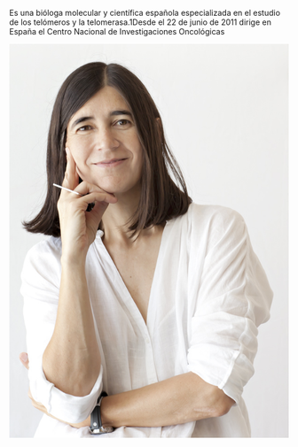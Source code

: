 Es una bióloga molecular y científica española especializada en el estudio de los telómeros y la telomerasa.1​Desde el 22 de junio de 2011 dirige en España el Centro Nacional de Investigaciones Oncológicas

![image](mariablasco3.jpg)
